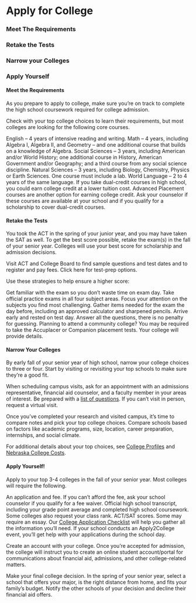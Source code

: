 # Apply for College
### Meet The Requirements
### Retake the Tests
### Narrow your Colleges
### Apply Yourself

#### Meet the Requirements
As you prepare to apply to college, make sure you’re on track to complete the high school coursework required for college admission.

Check with your top college choices to learn their requirements, but most colleges are looking for the following core courses.

English – 4 years of intensive reading and writing.
Math – 4 years, including Algebra I, Algebra II, and Geometry – and one additional course that builds on a knowledge of Algebra.
Social Sciences – 3 years, including American and/or World History; one additional course in History, American Government and/or Geography; and a third course from any social science discipline.
Natural Sciences – 3 years, including Biology, Chemistry, Physics or Earth Sciences. One course must include a lab.
World Language – 2 to 4 years of the same language.
If you take dual-credit courses in high school, you could earn college credit at a lower tuition cost. Advanced Placement courses are another option for earning college credit. Ask your counselor if these courses are available at your school and if you qualify for a scholarship to cover dual-credit courses.

#### Retake the Tests
You took the ACT in the spring of your junior year, and you may have taken the SAT as well. To get the best score possible, retake the exam(s) in the fall of your senior year. Colleges will use your best score for scholarship and admission decisions. 

Visit ACT and College Board to find sample questions and test dates and to register and pay fees. Click here for test-prep options.

Use these strategies to help ensure a higher score:

Get familiar with the exam so you don’t waste time on exam day.
Take official practice exams in all four subject areas. 
Focus your attention on the subjects you find most challenging.
Gather items needed for the exam the day before, including an approved calculator and sharpened pencils.
Arrive early and rested on test day.
Answer all the questions, there is no penalty for guessing.
Planning to attend a community college? You may be required to take the Accuplacer or Companion placement tests. Your college will provide details.

#### Narrow Your Colleges
By early fall of your senior year of high school, narrow your college choices to three or four. Start by visiting or revisiting your top schools to make sure they’re a good fit.

When scheduling campus visits, ask for an appointment with an admissions representative, financial aid counselor, and a faculty member in your areas of interest. Be prepared with a [list of questions](https://educationquest.org/pdfs/GoVisitQuestions.pdf). If you can’t visit in person, request a virtual visit.

Once you’ve completed your research and visited campus, it’s time to compare notes and pick your top college choices. Compare schools based on factors like academic programs, size, location, career preparation, internships, and social climate.

For additional details about your top choices, see [College Profiles](https://educationquest.org/myeducationquest/college-profiles/) and [Nebraska College Costs](https://educationquest.org/pdfs/Coll_Chart_web.pdf).

#### Apply Yourself!
Apply to your top 3-4 colleges in the fall of your senior year. Most colleges will require the following.

An application and fee. If you can’t afford the fee, ask your school counselor if you qualify for a fee waiver.
Official high school transcript, including your grade point average and completed high school coursework. Some colleges also request your class rank.
ACT/SAT scores.
Some may require an essay.
Our [College Application Checklist](https://educationquest.org/pdfs/College_Application_Checklist.pdf) will help you gather all the information you’ll need. If your school conducts an Apply2College event, you’ll get help with your applications during the school day.

Create an account with your college. Once you’re accepted for admission, the college will instruct you to create an online student account/portal for communications about financial aid, admissions, and other college-related matters.

Make your final college decision. In the spring of your senior year, select a school that offers your major, is the right distance from home, and fits your family’s budget. Notify the other schools of your decision and decline their financial aid offers.